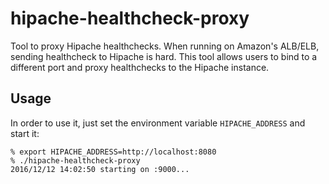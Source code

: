 # hipache-healthcheck-proxy

Tool to proxy Hipache healthchecks. When running on Amazon's ALB/ELB, sending
healthcheck to Hipache is hard. This tool allows users to bind to a different
port and proxy healthchecks to the Hipache instance.

## Usage

In order to use it, just set the environment variable ``HIPACHE_ADDRESS`` and
start it:

```
% export HIPACHE_ADDRESS=http://localhost:8080
% ./hipache-healthcheck-proxy
2016/12/12 14:02:50 starting on :9000...
```
